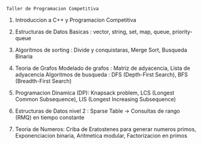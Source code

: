     Taller de Programacion Competitiva

 1. Introduccion a C++ y Programacion Competitiva

 2. Estructuras de Datos Basicas : vector, string, set, map, queue, priority-queue

 3. Algoritmos de sorting : Divide y conquistaras, Merge Sort, Busqueda Binaria

 4. Teoria de Grafos Modelado de grafos : Matriz de adyacencia, Lista de adyacencia
    Algoritmos de busqueda : DFS (Depth-First Search), BFS (Breadth-First Search)

 5. Programacion Dinamica (DP): Knapsack problem, LCS (Longest Common Subsequence),
                                LIS (Longest Increasing Subsequence)

6. Estructuras de Datos nivel 2 : Sparse Table -> Consultas de rango (RMQ) en tiempo constante

7. Teoria de Numeros: Criba de Eratostenes para generar numeros primos, Exponenciacion binaria,
                      Aritmetica modular, Factorizacion en primos
